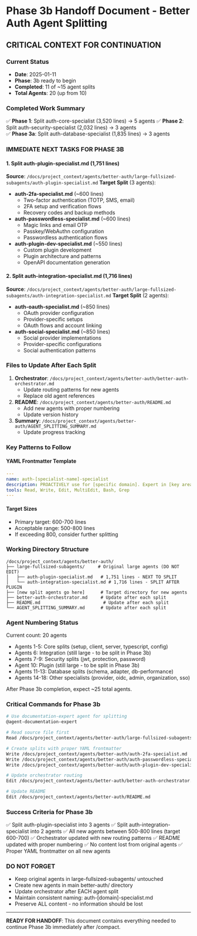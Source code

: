 # Phase 3b Handoff Document - Better Auth Agent Splitting

## CRITICAL CONTEXT FOR CONTINUATION

### Current Status
- **Date**: 2025-01-11
- **Phase**: 3b ready to begin
- **Completed**: 11 of ~15 agent splits
- **Total Agents**: 20 (up from 10)

### Completed Work Summary
✅ **Phase 1**: Split auth-core-specialist (3,520 lines) → 5 agents
✅ **Phase 2**: Split auth-security-specialist (2,032 lines) → 3 agents  
✅ **Phase 3a**: Split auth-database-specialist (1,835 lines) → 3 agents

### IMMEDIATE NEXT TASKS FOR PHASE 3B

#### 1. Split auth-plugin-specialist.md (1,751 lines)
**Source**: `/docs/project_context/agents/better-auth/large-fullsized-subagents/auth-plugin-specialist.md`
**Target Split** (3 agents):
- **auth-2fa-specialist.md** (~600 lines)
  - Two-factor authentication (TOTP, SMS, email)
  - 2FA setup and verification flows
  - Recovery codes and backup methods
- **auth-passwordless-specialist.md** (~600 lines)
  - Magic links and email OTP
  - Passkey/WebAuthn configuration
  - Passwordless authentication flows
- **auth-plugin-dev-specialist.md** (~550 lines)
  - Custom plugin development
  - Plugin architecture and patterns
  - OpenAPI documentation generation

#### 2. Split auth-integration-specialist.md (1,716 lines)
**Source**: `/docs/project_context/agents/better-auth/large-fullsized-subagents/auth-integration-specialist.md`
**Target Split** (2 agents):
- **auth-oauth-specialist.md** (~850 lines)
  - OAuth provider configuration
  - Provider-specific setups
  - OAuth flows and account linking
- **auth-social-specialist.md** (~850 lines)
  - Social provider implementations
  - Provider-specific configurations
  - Social authentication patterns

### Files to Update After Each Split
1. **Orchestrator**: `/docs/project_context/agents/better-auth/better-auth-orchestrator.md`
   - Update routing patterns for new agents
   - Replace old agent references
2. **README**: `/docs/project_context/agents/better-auth/README.md`
   - Add new agents with proper numbering
   - Update version history
3. **Summary**: `/docs/project_context/agents/better-auth/AGENT_SPLITTING_SUMMARY.md`
   - Update progress tracking

### Key Patterns to Follow

#### YAML Frontmatter Template
```yaml
---
name: auth-[specialist-name]-specialist
description: PROACTIVELY use for [specific domain]. Expert in [key areas].
tools: Read, Write, Edit, MultiEdit, Bash, Grep
---
```

#### Target Sizes
- Primary target: 600-700 lines
- Acceptable range: 500-800 lines
- If exceeding 800, consider further splitting

### Working Directory Structure
```
/docs/project_context/agents/better-auth/
├── large-fullsized-subagents/     # Original large agents (DO NOT EDIT)
│   ├── auth-plugin-specialist.md   # 1,751 lines - NEXT TO SPLIT
│   └── auth-integration-specialist.md # 1,716 lines - SPLIT AFTER PLUGIN
├── [new split agents go here]      # Target directory for new agents
├── better-auth-orchestrator.md     # Update after each split
├── README.md                        # Update after each split
└── AGENT_SPLITTING_SUMMARY.md      # Update after each split
```

### Agent Numbering Status
Current count: 20 agents
- Agents 1-5: Core splits (setup, client, server, typescript, config)
- Agents 6: Integration (still large - to be split in Phase 3b)
- Agents 7-9: Security splits (jwt, protection, password)
- Agent 10: Plugin (still large - to be split in Phase 3b)
- Agents 11-13: Database splits (schema, adapter, db-performance)
- Agents 14-18: Other specialists (provider, oidc, admin, organization, sso)

After Phase 3b completion, expect ~25 total agents.

### Critical Commands for Phase 3b

```bash
# Use documentation-expert agent for splitting
@agent-documentation-expert

# Read source file first
Read /docs/project_context/agents/better-auth/large-fullsized-subagents/auth-plugin-specialist.md

# Create splits with proper YAML frontmatter
Write /docs/project_context/agents/better-auth/auth-2fa-specialist.md
Write /docs/project_context/agents/better-auth/auth-passwordless-specialist.md
Write /docs/project_context/agents/better-auth/auth-plugin-dev-specialist.md

# Update orchestrator routing
Edit /docs/project_context/agents/better-auth/better-auth-orchestrator.md

# Update README
Edit /docs/project_context/agents/better-auth/README.md
```

### Success Criteria for Phase 3b
✅ Split auth-plugin-specialist into 3 agents
✅ Split auth-integration-specialist into 2 agents
✅ All new agents between 500-800 lines (target 600-700)
✅ Orchestrator updated with new routing patterns
✅ README updated with proper numbering
✅ No content lost from original agents
✅ Proper YAML frontmatter on all new agents

### DO NOT FORGET
- Keep original agents in large-fullsized-subagents/ untouched
- Create new agents in main better-auth/ directory
- Update orchestrator after EACH agent split
- Maintain consistent naming: auth-[domain]-specialist.md
- Preserve ALL content - no information should be lost

---

**READY FOR HANDOFF**: This document contains everything needed to continue Phase 3b immediately after /compact.